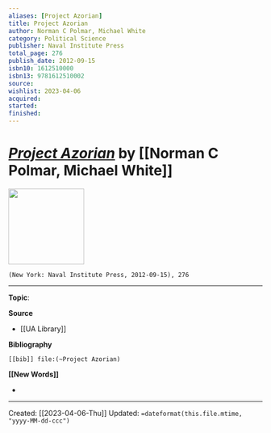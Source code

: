 ```yaml
---
aliases: [Project Azorian]
title: Project Azorian
author: Norman C Polmar, Michael White
category: Political Science
publisher: Naval Institute Press
total_page: 276
publish_date: 2012-09-15
isbn10: 1612510000
isbn13: 9781612510002
source: 
wishlist: 2023-04-06
acquired: 
started: 
finished: 
---
```

# *[Project Azorian]()* by [[Norman C Polmar, Michael White]]

<img src="http://books.google.com/books/content?id=oBQ-4c85T-wC&printsec=frontcover&img=1&zoom=1&edge=curl&source=gbs_api" width=150>

`(New York: Naval Institute Press, 2012-09-15), 276`



--- 
**Topic**: 

**Source**
- [[UA Library]]

**Bibliography**

```query
[[bib]] file:(~Project Azorian)
```
 

**[[New Words]]**

- 

---
Created: [[2023-04-06-Thu]]
Updated: `=dateformat(this.file.mtime, "yyyy-MM-dd-ccc")`